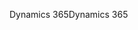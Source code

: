 <span data-ttu-id="fa513-101">Dynamics 365</span><span class="sxs-lookup"><span data-stu-id="fa513-101">Dynamics 365</span></span>